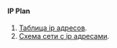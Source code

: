 #### IP Plan
1. [Таблица ip aдресов](files/).
2. [Схема сети с ip адресами](../../lab/Otus_lab.drawio).